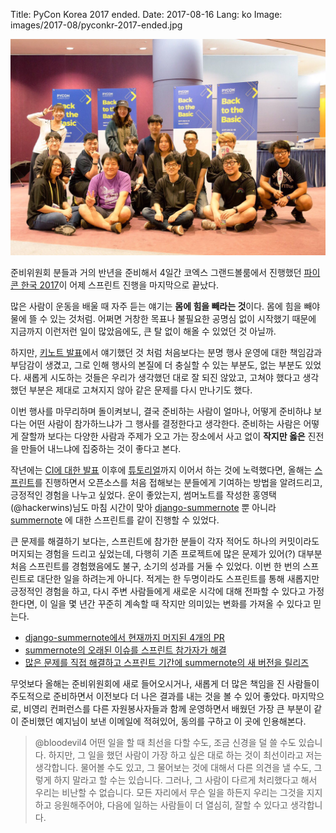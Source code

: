Title: PyCon Korea 2017 ended.
Date: 2017-08-16
Lang: ko
Image: images/2017-08/pyconkr-2017-ended.jpg

![pyconkr-2017-ended.jpg](./images/2017-08/pyconkr-2017-ended.jpg)

준비위원회 분들과 거의 반년을 준비해서 4일간 코엑스 그랜드볼룸에서 진행했던 [파이콘 한국 2017](https://www.pycon.kr/2017/)이 어제 스프린트 진행을 마지막으로 끝났다.

많은 사람이 운동을 배울 때 자주 듣는 얘기는 **몸에 힘을 빼라는 것**이다. 몸에 힘을 빼야 물에 뜰 수 있는 것처럼.
어쩌면 거창한 목표나 불필요한 공명심 없이 시작했기 때문에 지금까지 이런저런 일이 많았음에도, 큰 탈 없이 해올 수 있었던 것 아닐까.

하지만, [키노트 발표](https://www.slideshare.net/lqez/2017-back-to-the-basic-78779365)에서 얘기했던 것 처럼 처음보다는 분명 행사 운영에 대한 책임감과 부담감이 생겼고, 그로 인해 행사의 본질에 더 충실할 수 있는 부분도, 없는 부분도 있었다.
새롭게 시도하는 것들은 우리가 생각했던 대로 잘 되진 않았고, 고쳐야 했다고 생각했던 부분은 제대로 고쳐지지 않아 같은 문제를 다시 만나기도 했다.

이번 행사를 마무리하며 돌이켜보니, 결국 준비하는 사람이 얼마나, 어떻게 준비하냐 보다는 어떤 사람이 참가하느냐가 그 행사를 결정한다고 생각한다.
준비하는 사람은 어떻게 잘할까 보다는 다양한 사람과 주제가 오고 가는 장소에서 사고 없이 **작지만 옳은** 진전을 만들어 내느냐에 집중하는 것이 좋다고 본다.

작년에는 [CI에 대한 발표](https://www.slideshare.net/lqez/tox-travis-coveralls) 이후에 [튜토리얼](https://www.pycon.kr/2016apac/program/tutorial/1)까지 이어서 하는 것에 노력했다면,
올해는 [스프린트](https://www.pycon.kr/2017/program/sprint/3)를 진행하면서 오픈소스를 처음 접해보는 분들에게 기여하는 방법을 알려드리고, 긍정적인 경험을 나누고 싶었다.
운이 좋았는지, 썸머노트를 작성한 홍영택(@hackerwins)님도 마침 시간이 맞아 [django-summernote](https://github.com/summernote/django-summernote) 뿐 아니라 [summernote](https://github.com/summernote/summernote) 에 대한 스프린트를 같이 진행할 수 있었다.

큰 문제를 해결하기 보다는, 스프린트에 참가한 분들이 각자 적어도 하나의 커밋이라도 머지되는 경험을 드리고 싶었는데, 다행히 기존 프로젝트에 많은 문제가 있어(?) 대부분 처음 스프린트를 경험했음에도 불구, 소기의 성과를 거둘 수 있었다.
이번 한 번의 스프린트로 대단한 일을 하려는게 아니다. 적게는 한 두명이라도 스프린트를 통해 새롭지만 긍정적인 경험을 하고, 다시 주변 사람들에게 새로운 시각에 대해 전파할 수 있다고 가정한다면, 이 일을 몇 년간 꾸준히 계속할 때 작지만 의미있는 변화를 가져올 수 있다고 믿는다.

 - [django-summernote에서 현재까지 머지된 4개의 PR](https://github.com/summernote/django-summernote/pulls?q=is%3Apr+is%3Aclosed+label%3Apyconkr2017)
 - [summernote의 오래된 이슈를 스프린트 참가자가 해결](https://github.com/summernote/summernote/pull/2409)
 - [많은 문제를 직접 해결하고 스프린트 기간에 summernote의 새 버전을 릴리즈](https://github.com/summernote/summernote/pull/2413)

무엇보다 올해는 준비위원회에 새로 들어오시거나, 새롭게 더 많은 책임을 진 사람들이 주도적으로 준비하면서 이전보다 더 나은 결과를 내는 것을 볼 수 있어 좋았다.
마지막으로, 비영리 컨퍼런스를 다른 자원봉사자들과 함께 운영하면서 배웠던 가장 큰 부분이 같이 준비했던 예지님이 보낸 이메일에 적혀있어, 동의를 구하고 이 곳에 인용해본다.


> @bloodevil4
어떤 일을 할 때 최선을 다할 수도, 조금 신경을 덜 쓸 수도 있습니다.
하지만, 그 일을 했던 사람이 가장 하고 싶은 대로 하는 것이 최선이라고 저는 생각합니다.
물어볼 수도 있고, 그 물어보는 것에 대해서 다른 의견을 낼 수도, 그렇게 하지 말라고 할 수는 있습니다.
그러나, 그 사람이 다르게 처리했다고 해서 우리는 비난할 수 없습니다.
모든 자리에서 무슨 일을 하든지 우리는 그것을 지지하고 응원해주어야, 다음에 일하는 사람들이 더 열심히, 잘할 수 있다고 생각합니다.


